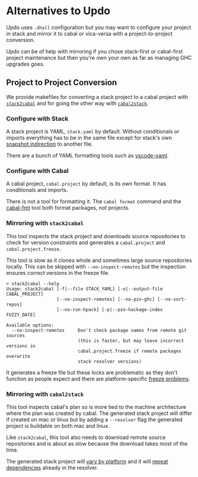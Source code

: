 # Alternatives to Updo

Updo uses `.dhall` configuration but you may want to configure your project in
stack and mirror it to cabal or vica-versa with a project-to-project conversion.

Updo can be of help with mirroring if you chose stack-first or cabal-first
project maintenance but then you're own your own as far as managing GHC upgrades
goes.

## Project to Project Conversion

We provide makefiles for converting a stack project to a cabal project with
[`stack2cabal`](https://github.com/hasufell/stack2cabal) and for going the other
way with [`cabal2stack`](https://github.com/iconnect/cabal2stack).

### Configure with Stack

A stack project is YAML, `stack.yaml` by default. Without conditionals or
imports everything has to be in the same file except for stack's own [snapshot
indirection](https://docs.haskellstack.org/en/stable/custom_snapshot/) to
another file.

There are a bunch of YAML formatting tools such as
[vscode-yaml](https://www.npmjs.com/package/vscode-yaml).

### Configure with Cabal

A cabal project, `cabal.project` by default, is its own format. It has
conditionals and imports.

There is not a tool for formatting it. The `cabal format` command and the
[cabal-fmt](https://github.com/phadej/cabal-fmt) tool both format packages, not
projects.

### Mirroring with `stack2cabal`

This tool inspects the stack project and downloads source repositories to check
for version constraints and generates a `cabal.project` and
`cabal.project.freeze`.

This tool is slow as it clones whole and sometimes large source repositories
locally. This can be skipped with `--no-inspect-remotes` but the inspection
ensures correct versions in the freeze file.

```
> stack2cabal --help
Usage: stack2cabal [-f|--file STACK_YAML] [-o|--output-file CABAL_PROJECT] 
                   [--no-inspect-remotes] [--no-pin-ghc] [--no-sort-repos] 
                   [--no-run-hpack] [-p|--pin-hackage-index FUZZY_DATE]

Available options:
  --no-inspect-remotes     Don't check package names from remote git sources
                           (this is faster, but may leave incorrect versions in
                           cabal.project.freeze if remote packages overwrite
                           stack resolver versions)
```

It generates a freeze file but these locks are problematic as they don't function
as people expect and there are platform-specific [freeze
problems](https://github.com/haskell/cabal/issues/8059).

### Mirroring with `cabal2stack`

This tool inspects cabal's plan so is more tied to the machine architecture
where the plan was created by cabal. The generated stack project will differ if
created on mac or linux but by adding a `--resolver` flag the generated project
is buildable on both mac and linux.

Like `stack2cabal`, this tool also needs to download remote source repositories
and is about as slow because the download takes most of the time.

The generated stack project will [vary by platform][c2s1] and it will [repeat dependencies][c2s4] already in the resolver.

[c2s1]: https://github.com/iconnect/cabal2stack/issues/1
[c2s4]: https://github.com/iconnect/cabal2stack/issues/4
